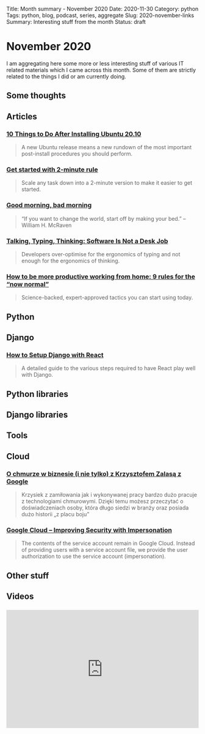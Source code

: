 Title: Month summary - November 2020
Date: 2020-11-30
Category: python
Tags: python, blog, podcast, series, aggregate
Slug: 2020-november-links
Summary: Interesting stuff from the month
Status: draft


# November 2020

I am aggregating here some more or less interesting stuff of various IT related materials which I came across this month.
Some of them are strictly related to the things I did or am currently doing.


## Some thoughts

## Articles

### [10 Things to Do After Installing Ubuntu 20.10](https://www.omgubuntu.co.uk/2020/10/things-to-do-after-installing-ubuntu-20-10-groovy-gorilla)

> A new Ubuntu release means a new rundown of the most important post-install procedures you should perform.

### [Get started with 2-minute rule](https://centrum-probalans.erecepcja24.pl/?action=myVisits)

> Scale any task down into a 2-minute version to make it easier to get started.

### [Good morning, bad morning](https://vasilishynkarenka.com/good-morning-bad-morning/)

> “If you want to change the world, start off by making your bed.” – William H. McRaven

### [Talking, Typing, Thinking: Software Is Not a Desk Job](https://daniel.fone.net.nz/blog/2020/10/21/talking-typing-thinking-software-is-not-a-desk-job/)

> Developers over-optimise for the ergonomics of typing and not enough for the ergonomics of thinking.

### [How to be more productive working from home: 9 rules for the “now normal”](https://www.atlassian.com/blog/productivity/more-productive-working-from-home)

> Science-backed, expert-approved tactics you can start using today.

## Python

## Django

### [How to Setup Django with React](https://mattsegal.dev/django-react.html)

> A detailed guide to the various steps required to have React play well with Django.

## Python libraries

## Django libraries

## Tools

### [](https://asciinema.org/)

> 

## Cloud

### [O chmurze w biznesie (i nie tylko) z Krzysztofem Zalasą z Google](https://oceandanych.pl/o-chmurze-w-biznesie-z-krzysztofem-zalasa/)

> Krzysiek z zamiłowania jak i wykonywanej pracy bardzo dużo pracuje z technologiami chmurowymi. Dzięki temu możesz przeczytać o doświadczeniach osoby, która długo siedzi w branży oraz posiada dużo historii „z placu boju”

### [Google Cloud – Improving Security with Impersonation](https://www.jhanley.com/google-cloud-improving-security-with-impersonation/)

>  The contents of the service account remain in Google Cloud. Instead of providing users with a service account file, we provide the user authorization to use the service account (impersonation). 

## Other stuff


## Videos

### [](https://www.youtube.com/watch?v=VIDEO_ID)
<div class="videoWrapper" style="height:0; padding-bottom:56.25%; padding-top:25px; position:relative" height="0">
    <iframe style="position:absolute; top:0; width:100%" height="100%" width="100%" src="https://www.youtube.com/embed/VIDEO_ID" frameborder="0" allow="accelerometer; autoplay; encrypted-media; gyroscope; picture-in-picture" allowfullscreen></iframe>
</div>
